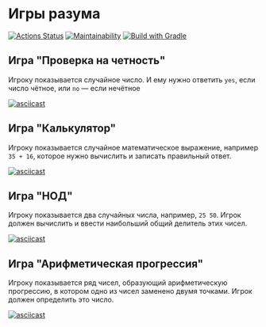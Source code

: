 # Игры разума

[![Actions Status](https://github.com/aleskarova/java-project-lvl1/workflows/hexlet-check/badge.svg)](https://github.com/aleskarova/java-project-lvl1/actions)
[![Maintainability](https://api.codeclimate.com/v1/badges/a99a88d28ad37a79dbf6/maintainability)](https://codeclimate.com/github/aleskarova/java-project-lvl1/maintainability)
[![Build with Gradle](https://github.com/aleskarova/java-project-lvl1/actions/workflows/github-actions.yml/badge.svg?branch=main)](https://github.com/aleskarova/java-project-lvl1/actions/workflows/github-actions.yml)

## Игра "Проверка на четность"

Игроку показывается случайное число. И ему нужно ответить `yes`, если число чётное, или `no` — если нечётное

[![asciicast](https://asciinema.org/a/6f0mLXOOj868hZCZK3fNzsW20.png)](https://asciinema.org/a/6f0mLXOOj868hZCZK3fNzsW20)

## Игра "Калькулятор"

Игроку показывается случайное математическое выражение, например `35 + 16`, которое нужно вычислить и записать правильный ответ.

[![asciicast](https://asciinema.org/a/7psYm3OV4rU38Wm2rmqazQdPU.png)](https://asciinema.org/a/7psYm3OV4rU38Wm2rmqazQdPU)

## Игра "НОД"

Игроку показывается два случайных числа, например, `25 50`. Игрок должен вычислить и ввести наибольший общий делитель этих чисел.

[![asciicast](https://asciinema.org/a/1qNjDwwpuVQVAF6SaxcB8ox3R.png)](https://asciinema.org/a/1qNjDwwpuVQVAF6SaxcB8ox3R)

## Игра "Арифметическая прогрессия"

Игроку показывается ряд чисел, образующий арифметическую прогрессию, в котором одно из чисел заменено двумя точками. 
Игрок должен определить это число.

[![asciicast](https://asciinema.org/a/x5gVCe5l4rpBHYb2f8dIeEqbu.png)](https://asciinema.org/a/x5gVCe5l4rpBHYb2f8dIeEqbu)
